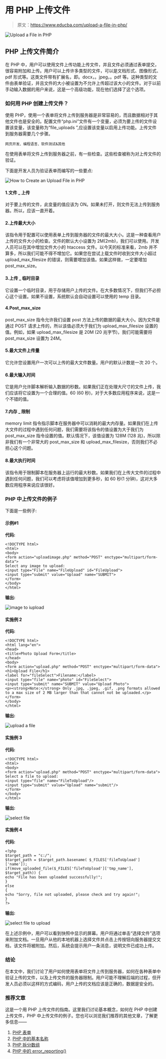 # 用 PHP 上传文件

> 原文：<https://www.educba.com/upload-a-file-in-php/>

![Upload a File in PHP](img/8eb063e9b3e64f74c0ca06bc6891828a.png)



## PHP 上传文件简介

在 PHP 中，用户可以使用文件上传功能上传文件，并且文件必须通过表单提交，很容易附加和上传。用户可以上传许多类型的文件，可以是文档形式、图像形式、pdf 形式等。这类文件带有扩展名，即。docx，。jpeg，。pdf 等。这种类型的文件由表单验证，并且文件的大小被设置为不允许上传超过该大小的文件。对于以前手动输入数据的用户来说，这是一个高级功能，现在他们选择了这个选项。

### 如何用 PHP 创建上传文件？

使用 PHP，使用一个表单将文件上传到服务器是非常容易的，而且数据相对于其他文件也是安全的。配置文件“php.ini”文件有一个变量，必须为要上传的文件设置该变量，该变量称为“file_uploads ”,应设置该变量以启用上传功能。上传文件到服务器需要几个步骤。

<small>网页开发、编程语言、软件测试&其他</small>

在使用表单将文件上传到服务器之前，有一些检查。这些检查被称为对上传文件的验证。

下面是开发人员为验证表单而编写的一些要点:

![How to Create an Upload File in PHP](img/f0e2427751767f56cab009b06eb6fad1.png)



#### 1.文件 _ 上传

对于要上传的文件，此变量的值应该为 ON。如果未打开，则文件无法上传到服务器。所以，应该一直开着。

#### 2.上传最大大小

该指令用于配置可以使用表单上传到服务器的文件的最大大小。这是一种查看用户上传的文件大小的检查。文件的默认大小设置为 2M(2mb)，我们可以使用。开发人员可以在其中增加文件大小的 htaccess 文件。以今天的标准来看，2mb 并不算多，所以我们可能不得不增加它。如果您在尝试上载文件时收到文件大小超过 upload_max_filesize 的错误，则需要增加该值。如果这样做，一定要增加 post_max_size。

#### 3.上传 _ 临时目录

它设置一个临时目录，用于存储用户上传的文件。在大多数情况下，但我们不必担心这个设置。如果不设置，系统默认会自动设置可以使用的 temp 目录。

#### 4.Post_max_size

post_max_size 指令允许我们设置 post 方法上传的数据的最大大小。因为文件是通过 POST 请求上传的，所以该值必须大于我们为 upload_max_filesize 设置的值。例如，如果 upload_max_filesize 是 20M (20 兆字节)，我们可能需要将 post_max_size 设置为 24M。

#### 5.最大文件上传量

它允许您设置用户一次可以上传的最大文件数量。用户的默认计数是一次 20 个。

#### 6.最大输入时间

它是用户允许脚本解析输入数据的秒数。如果我们正在处理大尺寸的文件上传，我们应该将它设置为一个合理的值。60 (60 秒)，对于大多数应用程序来说，这是一个不错的值。

#### 7.内存 _ 限制

memory limit 指令指示脚本在服务器中可以消耗的最大内存量。如果我们在上传大文件的过程中遇到任何问题，我们需要将该指令的值设置为大于我们为 post_max_size 指令设置的值。默认情况下，该值设置为 128M (128 兆)，所以除非我们有一个非常大的 post_max_size 和 upload_max_filesize，否则我们不必担心这个问题。

#### 8.最大执行时间

该指令用于限制脚本在服务器上运行的最大秒数。如果我们在上传大文件的过程中遇到任何问题，我们可以考虑将该值增加到更多秒，如 60 秒(1 分钟)，这对大多数应用程序来说应该很好。

### PHP 中上传文件的例子

下面是一些例子:

#### 示例#1

**代码:**

```
<!DOCTYPE html>
<html>
<body>
<form action="uploadimage.php" method="POST" enctype="multipart/form-data">
Select any image to upload:
<input type="File" name="FileUpload" id="FileUpload">
<input type="submit" value="Upload" name="SUBMIT">
</form>
</body>
</html>
```

**输出:**

![image to iupload](img/f1d4c46b00b2d5875d8960f62ca04500.png)



#### 实施例 2

**代码:**

```
<!DOCTYPE html>
<html lang="en">
<head>
<title>Photo Upload Form</title>
</head>
<body>
<form action="upload.php" method="POST" enctype="multipart/form-data">
<h1>Upload File</h1>
<label for="fileSelect">Filename:</label>
<input type="file" name="photo" id="FileSelect">
<input type="submit" name="SUBMIT" value="Upload Photo">
<p><strong>Note:</strong> Only .jpg, .jpeg, .gif, .png formats allowed to a max size of 2 MB larger than that cannot not be uploaded.</p>
</form>
</body>
</html>
```

**输出:**

![upload a file](img/133c2349309cf9e24705444f872fae93.png)



#### 实施例 3

**代码:**

```
<!DOCTYPE html>
<html>
<body>
<form action="upload.php" method="POST" enctype="multipart/form-data">
Select a file to upload:
<input type="file" name="FileToUpload"/>
<input type="submit" value="Upload" name="submit"/>
</form>
</body>
</html>
```

**输出:**

![select file](img/b812e0bbbcd1f0463c7451082bc956e1.png)



#### 实施例 4

**代码:**

```
<?php
$target_path = "c:/";
$target_path = $target_path.basename( $_FILES['fileToUpload']['name']);
if(move_uploaded_file($_FILES['fileToUpload']['tmp_name'], $target_path)) {
echo "File has been uploaded successfully!";
}
else
{
echo "Sorry, file not uploaded, please check and try again!";
}
?>
```

**输出:**

![select file to upload](img/eff0dca1a768efb82bcfa1206f09a9c9.png)



在上述示例中，用户可以看到快照中显示的屏幕。用户将通过单击“选择文件”选项来附加文档。一旦用户从他的本地机器上选择文件并点击上传按钮向服务器提交文档，该文件将被附加。然后，系统会提示用户一条消息，说明文件已成功上传。

### 结论

在本文中，我们讨论了用户如何使用表单将文件上传到服务器，如何在各种表单中验证上传的文件，以及上传文件的服务器限制。用户可能不理解后端的过程，但开发人员必须以这样的方式编码，用户上传的文档应该是正确的，数据是安全的。

### 推荐文章

这是一个用 PHP 上传文件的指南。这里我们讨论基本概念，如何在 PHP 中创建上传文件，PHP 中上传文件的例子。您也可以浏览我们推荐的其他文章，了解更多信息——

1.  [PHP 表单](https://www.educba.com/php-form/)
2.  [PHP 中的基本名称](https://www.educba.com/basename-in-php/)
3.  [PHP 拆分数组](https://www.educba.com/php-split-array/)
4.  [PHP 中的 error_reporting()](https://www.educba.com/error_reporting-in-php/)





